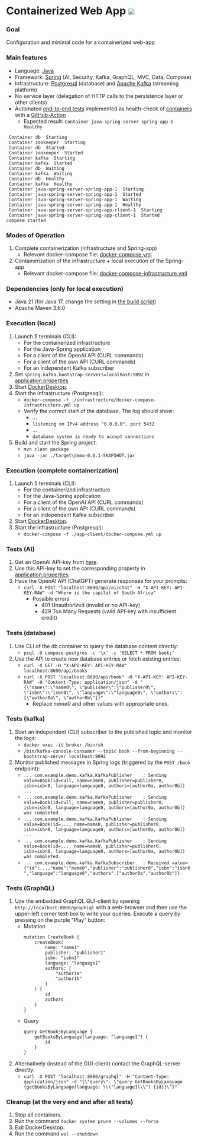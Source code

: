 # Containerized Web App [![](https://github.com/nurlicht/Java-Spring-Server/actions/workflows/docker-compose.yml/badge.svg)](https://github.com/nurlicht/Java-Spring-Server/actions)

### Goal
Configuration and minimal code for a containerized web-app

### Main features
- Language: [Java](https://jdk.java.net/21/)
- Framework: [Spring](https://spring.io/) (AI, Security, Kafka, GraphQL, MVC, Data, Compose)
- Infrastructure: [Postgresql](https://www.postgresql.org/) (database) and [Apache Kafka](https://kafka.apache.org/) (streaming platform)
- No service layer (delegation of HTTP calls to the persistence layer or other clients)
- Automated [end-to-end tests](./e2e/app-test.sh) implemented as health-check of [containers](./app-client/docker-compose.yml) with a [GitHub-Action](./.github/workflows/docker-compose.yml)
    - Expected result: ```Container java-spring-server-spring-app-1  Healthy```
```
 Container db  Starting
 Container zookeeper  Starting
 Container db  Started
 Container zookeeper  Started
 Container kafka  Starting
 Container kafka  Started
 Container db  Waiting
 Container kafka  Waiting
 Container db  Healthy
 Container kafka  Healthy
 Container java-spring-server-spring-app-1  Starting
 Container java-spring-server-spring-app-1  Started
 Container java-spring-server-spring-app-1  Waiting
 Container java-spring-server-spring-app-1  Healthy
 Container java-spring-server-spring-app-client-1  Starting
 Container java-spring-server-spring-app-client-1  Started
compose started
```

### Modes of Operation
1. Complete containerization (infrastructure and Spring-app)
    - Relevant docker-compose file: [docker-compose.yml](./app-client/docker-compose.yml)
2. Containerization of the infrastructure + local execution of the Spring-app
    - Relevant docker-compose file: [docker-compose-infrastructure.yml](./infrastructure/docker-compose-infrastructure.yml)

### Dependencies (only for local execution)
- Java 21 (for Java 17, change the setting in [the build script](./pom.xml))
- Apache Maven 3.6.0

### Execution (local)
1. Launch 5 terminals (CLI):
    - For the containerized infrastructure
    - For the Java-Spring application
    - For a client of the OpenAI API (CURL commands)
    - For a client of the own API (CURL commands)
    - For an independent Kafka subscriber
2. Set ```spring.kafka.bootstrap-servers=localhost:9092``` in [application.properties](./src/main/resources/application.properties)
3. Start [DockerDesktop](https://www.docker.com/products/docker-desktop/).
4. Start the infrastructure (Postgresql):
    - ```docker-compose -f ./infrastructure/docker-compose-infrastructure.yml up```
    - Verify the correct start of the database. The log should show:
        - ...
        - ```listening on IPv4 address "0.0.0.0", port 5432```
        - ...
        - ```database system is ready to accept connections```
5. Build and start the Spring project:
    - ```mvn clean package```
    - ```java -jar ./target\demo-0.0.1-SNAPSHOT.jar```

### Execution (complete containerization)
1. Launch 5 terminals (CLI):
    - For the containerized infrastructure
    - For the Java-Spring application
    - For a client of the OpenAI API (CURL commands)
    - For a client of the own API (CURL commands)
    - For an independent Kafka subscriber
2. Start [DockerDesktop](https://www.docker.com/products/docker-desktop/).
3. Start the infrastructure (Postgresql):
    - ```docker-compose -f ./app-client/docker-compose.yml up```

### Tests (AI)
1. Get an OpenAI API-key from [here](https://platform.openai.com/api-keys).
2. Use this API-key to set the corresponding property in [application.properties](./src/main/resources/application.properties).
3. Have the OpenAI API (ChatGPT) generate responses for your prompts:
    - ```curl -X POST "localhost:8080/api/ai/chat" -H "X-API-KEY: API-KEY-RAW" -d "Where is the capital of South Africa"```
        - Possible errors
            - 401 Unauthorized (invalid or no API-key) 
            - 429 Too Many Requests (valid API-key with insufficient credit) 

### Tests (database)
1. Use CLI of the db container to query the database content directly:
    - ```psql -U compose-postgres -c '\x' -c 'SELECT * FROM book;'```
2. Use the API to create new database entries or fetch existing entries:
    - ```curl -X GET -H "X-API-KEY: API-KEY-RAW" localhost:8080/api/books```
    - ```curl -X POST "localhost:8080/api/book" -H "X-API-KEY: API-KEY-RAW" -H "Content-Type: application/json" -d "{\"name\":\"name0\", \"publisher\":\"publisher0\", \"isbn\":\"isbn0\", \"language\":\"language0\", \"authors\":[\"author0a\", \"author0b\"]}"```
        - Replace <i>name0</i> and other values with appropriate ones.

### Tests (kafka)
1. Start an independent (CLI) subscriber to the published topic and monitor the logs:
    - ```docker exec -it broker /bin/sh```
    - ```/bin/kafka-console-consumer --topic book --from-beginning --bootstrap-server localhost:9092```
2. Monitor published messages in Spring logs (triggered by the ```POST /book``` endpoint):
    - ```... com.example.demo.kafka.KafkaPublisher    : Sending value=Book(id=null, name=name0, publisher=publisher0, isbn=isbn0, language=language0, authors=[author0a, author0b]) ...```
    - ```... com.example.demo.kafka.KafkaPublisher    : Sending value=Book(id=null, name=name0, publisher=publisher0, isbn=isbn0, language=language0, authors=[author0a, author0b]) was completed.```
    - ```... com.example.demo.kafka.KafkaPublisher    : Sending value=Book(id=..., name=name0, publisher=publisher0, isbn=isbn0, language=language0, authors=[author0a, author0b]) ...```
    - ```... com.example.demo.kafka.KafkaPublisher    : Sending value=Book(id=..., name=name0, publisher=publisher0, isbn=isbn0, language=language0, authors=[author0a, author0b]) was completed.```
    - ```... com.example.demo.kafka.KafkaSubscriber   : Received value={"id":...,"name":"name0","publisher":"publisher0","isbn":"isbn0","language":"language0","authors":["author0a","author0b"]}.```

### Tests (GraphQL)
1. Use the embedded GraphQL GUI-client by opening ```http://localhost:8080/graphiql``` with a web-browser and then use the upper-left corner text-box to write your queries. Execute a query by pressing on the purple "Play" button:
    - Mutation
        ```
        mutation CreateBook {
            createBook(
                name: "name1"
                publisher: "publisher1"
                isbn: "isbn1"
                language: "language1"
                authors: [
                    "author1a"
                    "author1b"
                ]
            ) {
                id
                authors
            }
        }
        ```
    - Query
        ```
        query GetBooksByLanguage {
            getBooksByLanguage(language: "language1") {
                id
            }
        }
       ```
2. Alternatively (instead of the GUI-client) contact the GraphQL-server directly:
    - ```curl -X POST "localhost:8080/graphql" -H "Content-Type: application/json" -d "{\"query\": \"query GetBooksByLanguage {getBooksByLanguage(language: \\\"language1\\\") {id}}\"}"```

### Cleanup (at the very end and after all tests)
1. Stop all containers.
2. Run the command ```docker system prune --volumes --force```
3. Exit DockerDesktop.
4. Run the command ```wsl --shutdown```
